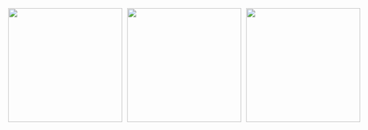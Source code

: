 <div style="display: flex; justify-content: center; gap: 10px; width:700px">
    <img style='width:230px; aspect-ratio:1/1;' src='https://media0.giphy.com/media/v1.Y2lkPTc5MGI3NjExbHN5eTB2eXZkbXFocWduNTRjaXQxNjZzZm96djVuMmN6MGhiczRibCZlcD12MV9pbnRlcm5hbF9naWZfYnlfaWQmY3Q9Zw/JpRtMYi0PXHHWbkXIN/giphy.gif' ></img>
    <img style='width:230px; aspect-ratio:1/1;' src='https://media3.giphy.com/media/v1.Y2lkPTc5MGI3NjExYmpndzhhbW91ZHg4M3A0cGk1dmswM2dlb3VhdGhyanNsbWdzdWNpeCZlcD12MV9pbnRlcm5hbF9naWZfYnlfaWQmY3Q9Zw/DHteSdTB6EdclUtCtc/giphy.gif' ></img>
    <img style='width:230px; aspect-ratio:1/1;' src='https://media2.giphy.com/media/v1.Y2lkPTc5MGI3NjExaHQ0MW13ZXU3Mmt4YmZqOHdoaHBkNDVmZzN2ajJyMnBkY2FzazdocyZlcD12MV9pbnRlcm5hbF9naWZfYnlfaWQmY3Q9Zw/qrIsXgEdorkI/giphy.gif' ></img>
</div>


